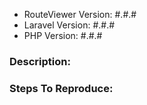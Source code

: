 - RouteViewer Version: #.#.#
- Laravel Version: #.#.#
- PHP Version: #.#.#

### Description:

### Steps To Reproduce:
